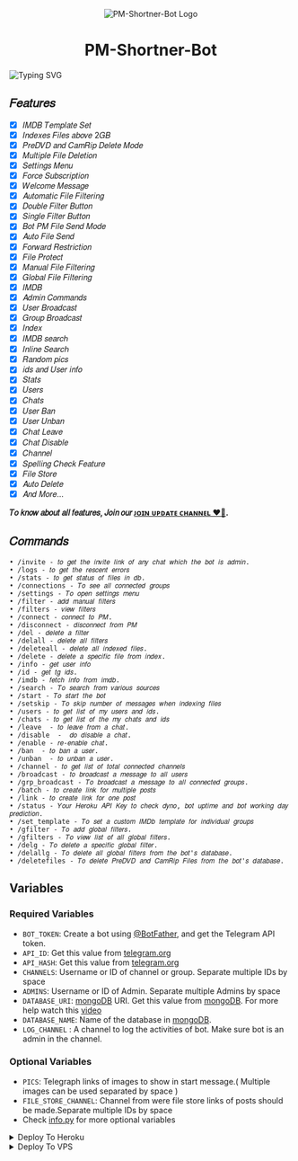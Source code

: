 <p align="center">
  <img src="https://telegra.ph/file/c0c347379996b9606b374.jpg" alt="PM-Shortner-Bot Logo">
</p>
<h1 align="center">
  PM-Shortner-Bot
</h1>

![Typing SVG](https://readme-typing-svg.herokuapp.com/?lines=𝑊𝑒𝑙𝑐𝑜𝑚𝑒+𝑇𝑜+Nothing-Bot;𝐴+𝑠𝑖𝑚𝑝𝑙𝑒+𝑎𝑛𝑑+𝑝𝑜𝑤𝑒𝑟𝑓𝑢𝑙+𝐵𝑜𝑡!;𝐼𝑛𝑑𝑒𝑥𝑒𝑠+𝐹𝑖𝑙𝑒𝑠+𝑎𝑏𝑜𝑣𝑒+2𝐺𝐵;𝐴+𝐵𝑜𝑡+𝑤𝑖𝑡ℎ+𝑑𝑜𝑢𝑏𝑙𝑒+𝑏𝑢𝑡𝑡𝑜𝑛!;𝑆𝑡𝑎𝑟𝑡+𝑚𝑒𝑠𝑠𝑎𝑔𝑒+𝑤𝑖𝑡ℎ+𝑝𝑖𝑐!;𝐴𝑛𝑑+𝑚𝑜𝑟𝑒+𝑓𝑒𝑎𝑡𝑢𝑟𝑒𝑠!)
</p>

## 𝐹𝑒𝑎𝑡𝑢𝑟𝑒𝑠
- [x] 𝐼𝑀𝐷𝐵 𝑇𝑒𝑚𝑝𝑙𝑎𝑡𝑒 𝑆𝑒𝑡
- [x] 𝐼𝑛𝑑𝑒𝑥𝑒𝑠 𝐹𝑖𝑙𝑒𝑠 𝑎𝑏𝑜𝑣𝑒 2𝐺𝐵
- [x] 𝑃𝑟𝑒𝐷𝑉𝐷 𝑎𝑛𝑑 𝐶𝑎𝑚𝑅𝑖𝑝 𝐷𝑒𝑙𝑒𝑡𝑒 𝑀𝑜𝑑𝑒
- [x] 𝑀𝑢𝑙𝑡𝑖𝑝𝑙𝑒 𝐹𝑖𝑙𝑒 𝐷𝑒𝑙𝑒𝑡𝑖𝑜𝑛
- [x] 𝑆𝑒𝑡𝑡𝑖𝑛𝑔𝑠 𝑀𝑒𝑛𝑢
- [x] 𝐹𝑜𝑟𝑐𝑒 𝑆𝑢𝑏𝑠𝑐𝑟𝑖𝑝𝑡𝑖𝑜𝑛
- [x] 𝑊𝑒𝑙𝑐𝑜𝑚𝑒 𝑀𝑒𝑠𝑠𝑎𝑔𝑒
- [x] 𝐴𝑢𝑡𝑜𝑚𝑎𝑡𝑖𝑐 𝐹𝑖𝑙𝑒 𝐹𝑖𝑙𝑡𝑒𝑟𝑖𝑛𝑔
- [x] 𝐷𝑜𝑢𝑏𝑙𝑒 𝐹𝑖𝑙𝑡𝑒𝑟 𝐵𝑢𝑡𝑡𝑜𝑛
- [x] 𝑆𝑖𝑛𝑔𝑙𝑒 𝐹𝑖𝑙𝑡𝑒𝑟 𝐵𝑢𝑡𝑡𝑜𝑛
- [x] 𝐵𝑜𝑡 𝑃𝑀 𝐹𝑖𝑙𝑒 𝑆𝑒𝑛𝑑 𝑀𝑜𝑑𝑒
- [x] 𝐴𝑢𝑡𝑜 𝐹𝑖𝑙𝑒 𝑆𝑒𝑛𝑑
- [x] 𝐹𝑜𝑟𝑤𝑎𝑟𝑑 𝑅𝑒𝑠𝑡𝑟𝑖𝑐𝑡𝑖𝑜𝑛
- [x] 𝐹𝑖𝑙𝑒 𝑃𝑟𝑜𝑡𝑒𝑐𝑡
- [x] 𝑀𝑎𝑛𝑢𝑎𝑙 𝐹𝑖𝑙𝑒 𝐹𝑖𝑙𝑡𝑒𝑟𝑖𝑛𝑔
- [x] 𝐺𝑙𝑜𝑏𝑎𝑙 𝐹𝑖𝑙𝑒 𝐹𝑖𝑙𝑡𝑒𝑟𝑖𝑛𝑔
- [x] 𝐼𝑀𝐷𝐵
- [x] 𝐴𝑑𝑚𝑖𝑛 𝐶𝑜𝑚𝑚𝑎𝑛𝑑𝑠
- [x] 𝑈𝑠𝑒𝑟 𝐵𝑟𝑜𝑎𝑑𝑐𝑎𝑠𝑡
- [x] 𝐺𝑟𝑜𝑢𝑝 𝐵𝑟𝑜𝑎𝑑𝑐𝑎𝑠𝑡
- [x] 𝐼𝑛𝑑𝑒𝑥
- [x] 𝐼𝑀𝐷𝐵 𝑠𝑒𝑎𝑟𝑐ℎ
- [x] 𝐼𝑛𝑙𝑖𝑛𝑒 𝑆𝑒𝑎𝑟𝑐ℎ
- [x] 𝑅𝑎𝑛𝑑𝑜𝑚 𝑝𝑖𝑐𝑠
- [x] 𝑖𝑑𝑠 𝑎𝑛𝑑 𝑈𝑠𝑒𝑟 𝑖𝑛𝑓𝑜 
- [x] 𝑆𝑡𝑎𝑡𝑠
- [x] 𝑈𝑠𝑒𝑟𝑠
- [x] 𝐶ℎ𝑎𝑡𝑠
- [x] 𝑈𝑠𝑒𝑟 𝐵𝑎𝑛
- [x] 𝑈𝑠𝑒𝑟 𝑈𝑛𝑏𝑎𝑛
- [x] 𝐶ℎ𝑎𝑡 𝐿𝑒𝑎𝑣𝑒
- [x] 𝐶ℎ𝑎𝑡 𝐷𝑖𝑠𝑎𝑏𝑙𝑒
- [x] 𝐶ℎ𝑎𝑛𝑛𝑒𝑙
- [x] 𝑆𝑝𝑒𝑙𝑙𝑖𝑛𝑔 𝐶ℎ𝑒𝑐𝑘 𝐹𝑒𝑎𝑡𝑢𝑟𝑒
- [x] 𝐹𝑖𝑙𝑒 𝑆𝑡𝑜𝑟𝑒
- [x] 𝐴𝑢𝑡𝑜 𝐷𝑒𝑙𝑒𝑡𝑒
- [x] 𝐴𝑛𝑑 𝑀𝑜𝑟𝑒...

<b>𝑇𝑜 𝑘𝑛𝑜𝑤 𝑎𝑏𝑜𝑢𝑡 𝑎𝑙𝑙 𝑓𝑒𝑎𝑡𝑢𝑟𝑒𝑠, 𝐽𝑜𝑖𝑛 𝑜𝑢𝑟 <a href='https://t.me/bot_channel_011'>ᴊᴏɪɴ ᴜᴘᴅᴀᴛᴇ ᴄʜᴀɴɴᴇʟ ❤️‍🔥</a>.</b>

## 𝐶𝑜𝑚𝑚𝑎𝑛𝑑𝑠
```
• /invite - 𝑡𝑜 𝑔𝑒𝑡 𝑡ℎ𝑒 𝑖𝑛𝑣𝑖𝑡𝑒 𝑙𝑖𝑛𝑘 𝑜𝑓 𝑎𝑛𝑦 𝑐ℎ𝑎𝑡 𝑤ℎ𝑖𝑐ℎ 𝑡ℎ𝑒 𝑏𝑜𝑡 𝑖𝑠 𝑎𝑑𝑚𝑖𝑛.
• /logs - 𝑡𝑜 𝑔𝑒𝑡 𝑡ℎ𝑒 𝑟𝑒𝑠𝑐𝑒𝑛𝑡 𝑒𝑟𝑟𝑜𝑟𝑠
• /stats - 𝑡𝑜 𝑔𝑒𝑡 𝑠𝑡𝑎𝑡𝑢𝑠 𝑜𝑓 𝑓𝑖𝑙𝑒𝑠 𝑖𝑛 𝑑𝑏.
• /connections - 𝑇𝑜 𝑠𝑒𝑒 𝑎𝑙𝑙 𝑐𝑜𝑛𝑛𝑒𝑐𝑡𝑒𝑑 𝑔𝑟𝑜𝑢𝑝𝑠
• /settings - 𝑇𝑜 𝑜𝑝𝑒𝑛 𝑠𝑒𝑡𝑡𝑖𝑛𝑔𝑠 𝑚𝑒𝑛𝑢
• /filter - 𝑎𝑑𝑑 𝑚𝑎𝑛𝑢𝑎𝑙 𝑓𝑖𝑙𝑡𝑒𝑟𝑠
• /filters - 𝑣𝑖𝑒𝑤 𝑓𝑖𝑙𝑡𝑒𝑟𝑠
• /connect - 𝑐𝑜𝑛𝑛𝑒𝑐𝑡 𝑡𝑜 𝑃𝑀.
• /disconnect - 𝑑𝑖𝑠𝑐𝑜𝑛𝑛𝑒𝑐𝑡 𝑓𝑟𝑜𝑚 𝑃𝑀
• /del - 𝑑𝑒𝑙𝑒𝑡𝑒 𝑎 𝑓𝑖𝑙𝑡𝑒𝑟
• /delall - 𝑑𝑒𝑙𝑒𝑡𝑒 𝑎𝑙𝑙 𝑓𝑖𝑙𝑡𝑒𝑟𝑠
• /deleteall - 𝑑𝑒𝑙𝑒𝑡𝑒 𝑎𝑙𝑙 𝑖𝑛𝑑𝑒𝑥𝑒𝑑 𝑓𝑖𝑙𝑒𝑠.
• /delete - 𝑑𝑒𝑙𝑒𝑡𝑒 𝑎 𝑠𝑝𝑒𝑐𝑖𝑓𝑖𝑐 𝑓𝑖𝑙𝑒 𝑓𝑟𝑜𝑚 𝑖𝑛𝑑𝑒𝑥.
• /info - 𝑔𝑒𝑡 𝑢𝑠𝑒𝑟 𝑖𝑛𝑓𝑜
• /id - 𝑔𝑒𝑡 𝑡𝑔 𝑖𝑑𝑠.
• /imdb - 𝑓𝑒𝑡𝑐ℎ 𝑖𝑛𝑓𝑜 𝑓𝑟𝑜𝑚 𝑖𝑚𝑑𝑏.
• /search - 𝑇𝑜 𝑠𝑒𝑎𝑟𝑐ℎ 𝑓𝑟𝑜𝑚 𝑣𝑎𝑟𝑖𝑜𝑢𝑠 𝑠𝑜𝑢𝑟𝑐𝑒𝑠
• /start - 𝑇𝑜 𝑠𝑡𝑎𝑟𝑡 𝑡ℎ𝑒 𝑏𝑜𝑡
• /setskip - 𝑇𝑜 𝑠𝑘𝑖𝑝 𝑛𝑢𝑚𝑏𝑒𝑟 𝑜𝑓 𝑚𝑒𝑠𝑠𝑎𝑔𝑒𝑠 𝑤ℎ𝑒𝑛 𝑖𝑛𝑑𝑒𝑥𝑖𝑛𝑔 𝑓𝑖𝑙𝑒𝑠
• /users - 𝑡𝑜 𝑔𝑒𝑡 𝑙𝑖𝑠𝑡 𝑜𝑓 𝑚𝑦 𝑢𝑠𝑒𝑟𝑠 𝑎𝑛𝑑 𝑖𝑑𝑠.
• /chats - 𝑡𝑜 𝑔𝑒𝑡 𝑙𝑖𝑠𝑡 𝑜𝑓 𝑡ℎ𝑒 𝑚𝑦 𝑐ℎ𝑎𝑡𝑠 𝑎𝑛𝑑 𝑖𝑑𝑠 
• /leave  - 𝑡𝑜 𝑙𝑒𝑎𝑣𝑒 𝑓𝑟𝑜𝑚 𝑎 𝑐ℎ𝑎𝑡.
• /disable  -  𝑑𝑜 𝑑𝑖𝑠𝑎𝑏𝑙𝑒 𝑎 𝑐ℎ𝑎𝑡.
• /enable - 𝑟𝑒-𝑒𝑛𝑎𝑏𝑙𝑒 𝑐ℎ𝑎𝑡.
• /ban  - 𝑡𝑜 𝑏𝑎𝑛 𝑎 𝑢𝑠𝑒𝑟.
• /unban  - 𝑡𝑜 𝑢𝑛𝑏𝑎𝑛 𝑎 𝑢𝑠𝑒𝑟.
• /channel - 𝑡𝑜 𝑔𝑒𝑡 𝑙𝑖𝑠𝑡 𝑜𝑓 𝑡𝑜𝑡𝑎𝑙 𝑐𝑜𝑛𝑛𝑒𝑐𝑡𝑒𝑑 𝑐ℎ𝑎𝑛𝑛𝑒𝑙𝑠
• /broadcast - 𝑡𝑜 𝑏𝑟𝑜𝑎𝑑𝑐𝑎𝑠𝑡 𝑎 𝑚𝑒𝑠𝑠𝑎𝑔𝑒 𝑡𝑜 𝑎𝑙𝑙 𝑢𝑠𝑒𝑟𝑠
• /grp_broadcast - 𝑇𝑜 𝑏𝑟𝑜𝑎𝑑𝑐𝑎𝑠𝑡 𝑎 𝑚𝑒𝑠𝑠𝑎𝑔𝑒 𝑡𝑜 𝑎𝑙𝑙 𝑐𝑜𝑛𝑛𝑒𝑐𝑡𝑒𝑑 𝑔𝑟𝑜𝑢𝑝𝑠.
• /batch - 𝑡𝑜 𝑐𝑟𝑒𝑎𝑡𝑒 𝑙𝑖𝑛𝑘 𝑓𝑜𝑟 𝑚𝑢𝑙𝑡𝑖𝑝𝑙𝑒 𝑝𝑜𝑠𝑡𝑠
• /link - 𝑡𝑜 𝑐𝑟𝑒𝑎𝑡𝑒 𝑙𝑖𝑛𝑘 𝑓𝑜𝑟 𝑜𝑛𝑒 𝑝𝑜𝑠𝑡
• /status - 𝑌𝑜𝑢𝑟 𝐻𝑒𝑟𝑜𝑘𝑢 𝐴𝑃𝐼 𝐾𝑒𝑦 𝑡𝑜 𝑐ℎ𝑒𝑐𝑘 𝑑𝑦𝑛𝑜, 𝑏𝑜𝑡 𝑢𝑝𝑡𝑖𝑚𝑒 𝑎𝑛𝑑 𝑏𝑜𝑡 𝑤𝑜𝑟𝑘𝑖𝑛𝑔 𝑑𝑎𝑦 𝑝𝑟𝑒𝑑𝑖𝑐𝑡𝑖𝑜𝑛.
• /set_template - 𝑇𝑜 𝑠𝑒𝑡 𝑎 𝑐𝑢𝑠𝑡𝑜𝑚 𝐼𝑀𝐷𝑏 𝑡𝑒𝑚𝑝𝑙𝑎𝑡𝑒 𝑓𝑜𝑟 𝑖𝑛𝑑𝑖𝑣𝑖𝑑𝑢𝑎𝑙 𝑔𝑟𝑜𝑢𝑝𝑠
• /gfilter - 𝑇𝑜 𝑎𝑑𝑑 𝑔𝑙𝑜𝑏𝑎𝑙 𝑓𝑖𝑙𝑡𝑒𝑟𝑠.
• /gfilters - 𝑇𝑜 𝑣𝑖𝑒𝑤 𝑙𝑖𝑠𝑡 𝑜𝑓 𝑎𝑙𝑙 𝑔𝑙𝑜𝑏𝑎𝑙 𝑓𝑖𝑙𝑡𝑒𝑟𝑠.
• /delg - 𝑇𝑜 𝑑𝑒𝑙𝑒𝑡𝑒 𝑎 𝑠𝑝𝑒𝑐𝑖𝑓𝑖𝑐 𝑔𝑙𝑜𝑏𝑎𝑙 𝑓𝑖𝑙𝑡𝑒𝑟.
• /delallg - 𝑇𝑜 𝑑𝑒𝑙𝑒𝑡𝑒 𝑎𝑙𝑙 𝑔𝑙𝑜𝑏𝑎𝑙 𝑓𝑖𝑙𝑡𝑒𝑟𝑠 𝑓𝑟𝑜𝑚 𝑡ℎ𝑒 𝑏𝑜𝑡'𝑠 𝑑𝑎𝑡𝑎𝑏𝑎𝑠𝑒.
• /deletefiles - 𝑇𝑜 𝑑𝑒𝑙𝑒𝑡𝑒 𝑃𝑟𝑒𝐷𝑉𝐷 𝑎𝑛𝑑 𝐶𝑎𝑚𝑅𝑖𝑝 𝐹𝑖𝑙𝑒𝑠 𝑓𝑟𝑜𝑚 𝑡ℎ𝑒 𝑏𝑜𝑡'𝑠 𝑑𝑎𝑡𝑎𝑏𝑎𝑠𝑒.
```

## Variables

### Required Variables
* `BOT_TOKEN`: Create a bot using [@BotFather](https://telegram.dog/BotFather), and get the Telegram API token.
* `API_ID`: Get this value from [telegram.org](https://my.telegram.org/apps)
* `API_HASH`: Get this value from [telegram.org](https://my.telegram.org/apps)
* `CHANNELS`: Username or ID of channel or group. Separate multiple IDs by space
* `ADMINS`: Username or ID of Admin. Separate multiple Admins by space
* `DATABASE_URI`: [mongoDB](https://www.mongodb.com) URI. Get this value from [mongoDB](https://www.mongodb.com). For more help watch this [video](https://youtu.be/1G1XwEOnxxo)
* `DATABASE_NAME`: Name of the database in [mongoDB](https://www.mongodb.com).
* `LOG_CHANNEL` : A channel to log the activities of bot. Make sure bot is an admin in the channel.
### Optional Variables
* `PICS`: Telegraph links of images to show in start message.( Multiple images can be used separated by space )
* `FILE_STORE_CHANNEL`: Channel from were file store links of posts should be made.Separate multiple IDs by space
* Check [info.py](https://github.com/malang00/extrafilterbot
) for more optional variables


<details><summary>Deploy To Heroku</summary>
<p>
<br>
<a href="https://heroku.com/deploy?template=https://github.com/Malang00/ExtrafilterBot">
  <img src="https://www.herokucdn.com/deploy/button.svg" alt="Deploy To Heroku">
</a>
</p>
</details>

<details><summary>Deploy To VPS</summary>
<p>
<pre>
git clone https://github.com/Malang00/Extrafilterbot
# Install Packages
pip3 install -U -r requirements.txt
Edit info.py with variables as given below then run bot
python3 bot.py
</pre>
</p>
</details>

